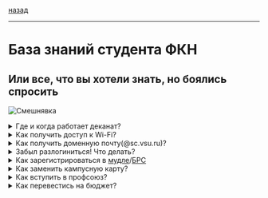 [назад](../README.md)
***
# База знаний студента ФКН
## Или все, что вы хотели знать, но боялись спросить
![Смешнявка](https://github.com/user-attachments/assets/5f574bc0-75f2-4874-a620-7a31e04dfc61)

<details>
  <summary>Где и когда работает деканат?</summary>
  
  ```
  Корпус ФКН(1а), 3 этаж, ауд. 386
  Пн-пт, 9.00-17.00, 12.00-13.00 - перерыв
  ```
</details>

<details>
  <summary>Как получить доступ к Wi-Fi?</summary>

  ```
  Есть два вида Wi-Fi: вузовский, он же VSU-WLAN и факультетский, он же CS-Wireless и CS-Guest
  Лучше подключать вузовский, т.к. на нем работает VPN и он работает по всему вузу

  Проще всего подключить CS-Guest, там пароль у всех един - 20112012

  Следующий по сложности CS-Wireless - там ничего сложного, только надо иметь данные для входа в вузовские компы/БРС. Эти данные и являются вашим логином и паролем
  Пример:
  Логин: ivanov_i_i
  Пароль: qwerty123

  И самый сложный из всех VSU-WLAN. Для подключения к нему нужны учетные данные - это можно сделать в ауд 40/3:
  Главный корпус ВГУ, цоколь(-1 этаж), ауд. 40/3
  Можно опознать по надписи "Получение учетных данных"
  Пн–пт 9.00–17.00
  По полученным учетным данным вы сможете зайти в сеть Wi-Fi(макс. 3 устройства или подмена MAC) и получите ящик эл. почты, вход через info.vsu.ru
  ```
</details>

<details>
  <summary>Как получить доменную почту(@sc.vsu.ru)?</summary>

  [ТЫК](https://sites.google.com/view/csf-faq/%D0%B4%D0%BE%D0%BC%D0%B5%D0%BD%D0%BD%D0%B0%D1%8F-%D0%BF%D0%BE%D1%87%D1%82%D0%B0)_
</details>

<details>
  <summary>Забыл разлогиниться! Что делать?</summary>
  
  [ТЫК](https://sites.google.com/view/csf-faq/%D0%BF%D1%80%D0%BE%D0%B1%D0%BB%D0%B5%D0%BC%D0%B0-%D1%81-%D0%BB%D0%BE%D0%B3%D0%B8%D0%BD%D0%BE%D0%BC)
</details>

<details>
  <summary>Как зарегистрироваться в <a href="https://edu.vsu.ru/">мудле</a>/<a href="cs.vsu.ru/brs">БРС</a></summary>
</details>

<details>
  <summary>Как заменить кампусную карту?</summary>
</details>

<details>
  <summary>Как вступить в профсоюз?</summary>
</details>

<details>
  <summary>Как перевестись на бюджет?</summary>
</details>
